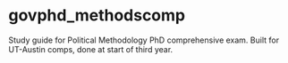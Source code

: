 # govphd_methodscomp
Study guide for Political Methodology PhD comprehensive exam. Built for UT-Austin comps, done at start of third year. 
